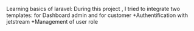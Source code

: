 Learning basics of laravel:
During this project , I tried to integrate two templates: for Dashboard admin and for customer
+Authentification with jetstream
+Management of user role 
